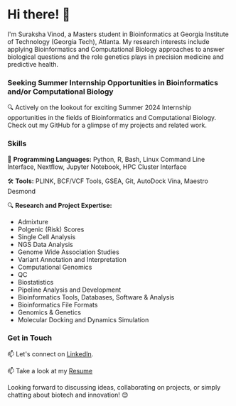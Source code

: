 # Hi there! 👋

I'm Suraksha Vinod, a Masters student in Bioinformatics at Georgia Institute of Technology (Georgia Tech), Atlanta. My research interests include applying Bioinformatics and Computational Biology approaches to answer biological questions and the role genetics plays in precision medicine and predictive health.

### Seeking Summer Internship Opportunities in Bioinformatics and/or Computational Biology
🔍 Actively on the lookout for exciting Summer 2024 Internship opportunities in the fields of Bioinformatics and Computational Biology. Check out my GitHub for a glimpse of my projects and related work.

### Skills

🚀 **Programming Languages:** Python, R, Bash, Linux Command Line Interface, Nextflow, Jupyter Notebook, HPC Cluster Interface

🛠️ **Tools:** PLINK, BCF/VCF Tools, GSEA, Git, AutoDock Vina, Maestro Desmond

🔍 **Research and Project Expertise:**
- Admixture
- Polgenic (Risk) Scores
- Single Cell Analysis
- NGS Data Analysis
- Genome Wide Association Studies
- Variant Annotation and Interpretation
- Computational Genomics
- QC
- Biostatistics
- Pipeline Analysis and Development
- Bioinformatics Tools, Databases, Software & Analysis
- Bioinformatics File Formats
- Genomics & Genetics
- Molecular Docking and Dynamics Simulation

### Get in Touch

📫 Let's connect on [LinkedIn](https://www.linkedin.com/in/surakshavinod/).

📫 Take a look at my [Resume](https://drive.google.com/file/d/1LZ8zGAbH0VOuObF1HdT_hn4fsjpnD7Cu/view?usp=sharing)


Looking forward to discussing ideas, collaborating on projects, or simply chatting about biotech and innovation! 😊
